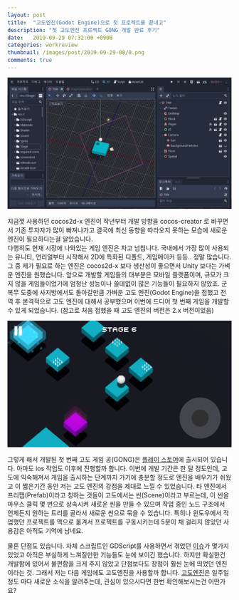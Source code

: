 ```yaml
---
layout: post
title:  "고도엔진(Godot Engine)으로 첫 프로젝트를 끝내고"
description: "첫 고도엔진 프로젝트 GONG 개발 완료 후기"
date:   2019-09-29 07:32:00 +0900
categories: workreview
thumbnail: /images/post/2019-09-29-00/0.png
comments: true
---
```


!["Godot Engine"](/images/post/2019-09-29-00/0.png)

지금껏 사용하던 cocos2d-x 엔진이 작년부터 개발 방향을 cocos-creator 로 바꾸면서 기존 투자자가 많이 빠져나가고 결국에 최신 동향을 따라오지 못하는 모습에 새로운 엔진이 필요하다는걸 알았습니다.  
다행히도 현재 시장에 나와있는 게임 엔진은 차고 넘칩니다. 국내에서 가장 많이 사용되는 유니티, 언리얼부터 시작해서 2D에 특화된 디폴드, 게임메이커 등등.. 정말 많습니다. 그 중 제가 필요로 하는 엔진은 cocos2d-x 보다 생산성이 좋으면서 Unity 보다는 가벼운 엔진을 원했습니다. 앞으로 개발할 게임들의 대부분은 모바일 플랫폼이며, 규모가 크지 않을 게임들이었기에 엄청난 성능이나 쓸데없이 많은 기능들이 필요하지 않았죠. 군 복무 도중에 사지방에서도 돌아갈만큼 가벼운 고도 엔진(Godot Engine)을 접했고 전역 후 본격적으로 고도 엔진에 대해서 공부했으며 이번에 드디어 첫 번째 게임을 개발할 수 있게 되었습니다. (참고로 처음 접했을 때 고도 엔진의 버전은 2.x 버전이었음)

!["GONG"](/images/post/2019-09-29-00/1.png)

그렇게 해서 개발된 첫 번째 고도 게임 공(GONG)은 [플레이 스토어](https://play.google.com/store/apps/details?id=com.davin.gong)에 출시되어 있습니다. 아마도 ios 작업도 이후에 진행할까 합니다. 이번에 개발 기간은 한 달 정도인데, 고도에 익숙해져서 게임을 출시하는 단계까지 가기에 충분할 정도로 엔진을 배우기가 쉬웠고 이 짧은기간 동안 저는 고도 엔진의 강점을 제대로 느낄 수 있었습니다. 타 엔진에서 프리팹(Prefab)이라고 칭하는 것들이 고도에서는 씬(Scene)이라고 부르는데, 이 씬을 마우스 클릭 몇 번으로 상속시켜 새로운 씬을 만들 수 있으며 작업 중인 노드 구조에서 언제든지 원하는 트리를 골라서 새로운 씬으로 묶을 수 있습니다. 특히나 윈도우에서 작업했던 프로젝트를 맥으로 옮겨서 프로젝트를 구동시키는데 5분이 채 걸리지 않았던 사용감은 아직도 기억에 남네요.

물론 단점도 있습니다. 자체 스크립트인 GDScript를 사용하면서 겪었던 [이슈](https://github.com/godotengine/godot/issues/32386)가 몇가지 있었고 아직은 부실하게 느껴질만한 기능들도 눈에 보이긴 했습니다. 하지만 확실한건 개발함에 있어서 불편함을 크게 주지 않았고 단점보다도 장점이 훨씬 눈에 띄었던 엔진이라는 것. 그래서 저는 다음 게임에도 고도엔진을 사용할까 합니다. [고도엔진](https://godotengine.org/)은 일주일정도 마다 새로운 소식을 알려주는데, 관심이 있으시다면 한번 확인해보시는건 어떤가요?